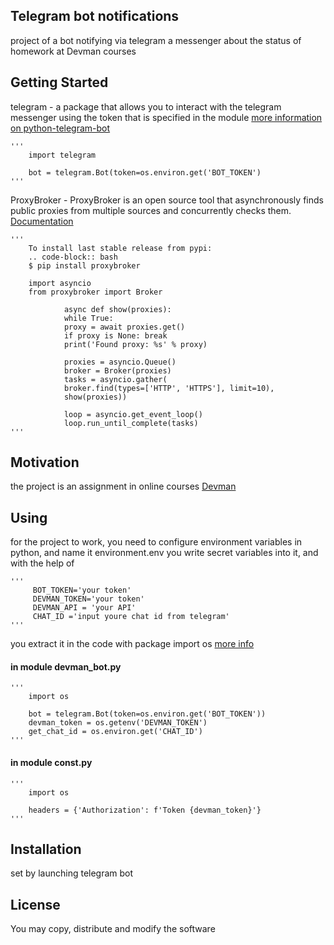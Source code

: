 ## Telegram bot notifications

project of a bot notifying via telegram a messenger about the status of homework at Devman courses

## Getting Started

telegram - a package that allows you to interact with the telegram messenger using the token that is specified in the module
[more information on python-telegram-bot ](https://github.com/python-telegram-bot/python-telegram-bot/wiki/Introduction-to-the-API)

    '''
        import telegram

        bot = telegram.Bot(token=os.environ.get('BOT_TOKEN')
    '''

ProxyBroker - ProxyBroker is an open source tool that asynchronously finds public proxies from multiple sources and concurrently checks them.
[Documentation](https://proxybroker.readthedocs.io/)

    '''
        To install last stable release from pypi:
        .. code-block:: bash
        $ pip install proxybroker

        import asyncio
        from proxybroker import Broker

                async def show(proxies):
                while True:
                proxy = await proxies.get()
                if proxy is None: break
                print('Found proxy: %s' % proxy)

                proxies = asyncio.Queue()
                broker = Broker(proxies)
                tasks = asyncio.gather(
                broker.find(types=['HTTP', 'HTTPS'], limit=10),
                show(proxies))

                loop = asyncio.get_event_loop()
                loop.run_until_complete(tasks)
    '''

## Motivation

the project is an assignment in online courses [Devman](https://dvmn.org/modules/)

## Using
for the project to work, you need to configure environment variables in python, and name it environment.env
you write secret variables into it, and with the help of

    '''
         BOT_TOKEN='your token'
         DEVMAN_TOKEN='your token'
         DEVMAN_API = 'your API'
         CHAT_ID ='input youre chat id from telegram'
    '''
you extract it in the code with package
import os [more info](https://gist.github.com/dvmn-tasks/22b18aafb24a6be5213eb5c6532eaef8)
#### in module devman_bot.py

    '''
        import os

        bot = telegram.Bot(token=os.environ.get('BOT_TOKEN'))
        devman_token = os.getenv('DEVMAN_TOKEN')
        get_chat_id = os.environ.get('CHAT_ID')
    '''

#### in module const.py

    '''
        import os

        headers = {'Authorization': f'Token {devman_token}'}
    '''

## Installation

set by launching telegram bot

## License

You may copy, distribute and modify the software
